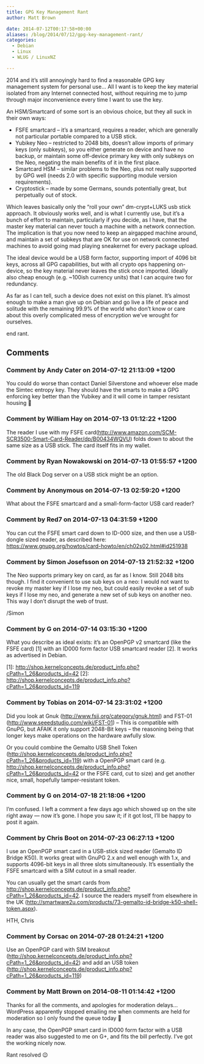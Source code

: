 ```yaml
---
title: GPG Key Management Rant
author: Matt Brown

date: 2014-07-12T00:17:58+00:00
aliases: /blog/2014/07/12/gpg-key-management-rant/
categories:
  - Debian
  - Linux
  - WLUG / LinuxNZ

---
```

2014 and it&#8217;s still annoyingly hard to find a reasonable GPG key management system for personal use&#8230; All I want is to keep the key material isolated from any Internet connected host, without requiring me to jump through major inconvenience every time I want to use the key.

An HSM/Smartcard of some sort is an obvious choice, but they all suck in their own ways:
* FSFE smartcard &#8211; it&#8217;s a smartcard, requires a reader, which are generally not particular portable compared to a USB stick.
* Yubikey Neo &#8211; restricted to 2048 bits, doesn&#8217;t allow imports of primary keys (only subkeys), so you either generate on device and have no backup, or maintain some off-device primary key with only subkeys on the Neo, negating the main benefits of it in the first place.
* Smartcard HSM &#8211; similar problems to the Neo, plus not really supported by GPG well (needs 2.0 with specific supporting module version requirements).
* Cryptostick &#8211; made by some Germans, sounds potentially great, but perpetually out of stock.

Which leaves basically only the &#8220;roll your own&#8221; dm-crypt+LUKS usb stick approach. It obviously works well, and is what I currently use, but it&#8217;s a bunch of effort to maintain, particularly if you decide, as I have, that the master key material can never touch a machine with a network connection. The implication is that you now need to keep an airgapped machine around, and maintain a set of subkeys that are OK for use on network connected machines to avoid going mad playing sneakernet for every package upload.

The ideal device would be a USB form factor, supporting import of 4096 bit keys, across all GPG capabilities, but with all crypto ops happening on-device, so the key material never leaves the stick once imported. Ideally also cheap enough (e.g. ~100ish currency units) that I can acquire two for redundancy.

As far as I can tell, such a device does not exist on this planet. It&#8217;s almost enough to make a man give up on Debian and go live a life of peace and solitude with the remaining 99.9% of the world who don&#8217;t know or care about this overly complicated mess of encryption we&#8217;ve wrought for ourselves.

end rant.

## Comments

### Comment by Andy Cater on 2014-07-12 21:13:09 +1200
You could do worse than contact Daniel Silverstone and whoever else made the Simtec entropy key. They should have the smarts to make a GPG enforcing key better than the Yubikey and it will come in tamper resistant housing 🙂

### Comment by William Hay on 2014-07-13 01:12:22 +1200
The reader I use with my FSFE card(<a href="http://www.amazon.com/SCM-SCR3500-Smart-Card-Reader/dp/B00434WQVU" rel="nofollow ugc">http://www.amazon.com/SCM-SCR3500-Smart-Card-Reader/dp/B00434WQVU</a>) folds down to about the same size as a USB stick. The card itself fits in my wallet.

### Comment by Ryan Nowakowski on 2014-07-13 01:55:57 +1200
The old Black Dog server on a USB stick might be an option.

### Comment by Anonymous on 2014-07-13 02:59:20 +1200
What about the FSFE smartcard and a small-form-factor USB card reader?

### Comment by Red7 on 2014-07-13 04:31:59 +1200
You can cut the FSFE smart card down to ID-000 size, and then use a USB-dongle sized reader, as described here: <a href="https://www.gnupg.org/howtos/card-howto/en/ch02s02.html#id251938" rel="nofollow ugc">https://www.gnupg.org/howtos/card-howto/en/ch02s02.html#id251938</a>

### Comment by Simon Josefsson on 2014-07-13 21:52:32 +1200
The Neo supports primary key on card, as far as I know. Still 2048 bits though. I find it convenient to use sub keys on a neo: I would not want to revoke my master key if I lose my neo, but could easily revoke a set of sub keys if I lose my neo, and generate a new set of sub keys on another neo. This way I don&#8217;t disrupt the web of trust.

/Simon

### Comment by G on 2014-07-14 03:15:30 +1200
What you describe as ideal exists: it&#8217;s an OpenPGP v2 smartcard (like the FSFE
card) [1] with an ID000 form factor USB smartcard reader [2]. It works as
advertised in Debian.

[1]: <a href="http://shop.kernelconcepts.de/product_info.php?cPath=1_26&#038;products_id=42" rel="nofollow ugc">http://shop.kernelconcepts.de/product_info.php?cPath=1_26&products_id=42</a>
[2]: <a href="http://shop.kernelconcepts.de/product_info.php?cPath=1_26&#038;products_id=119" rel="nofollow ugc">http://shop.kernelconcepts.de/product_info.php?cPath=1_26&products_id=119</a>

### Comment by Tobias on 2014-07-14 23:31:02 +1200
Did you look at Gnuk (<a href="http://www.fsij.org/category/gnuk.html" rel="nofollow ugc">http://www.fsij.org/category/gnuk.html</a>) and FST-01 (<a href="http://www.seeedstudio.com/wiki/FST-01" rel="nofollow ugc">http://www.seeedstudio.com/wiki/FST-01</a>) &#8211; This is compatible with GnuPG, but AFAIK it only support 2048-Bit keys &#8211; the reasoning being that longer keys make operations on the hardware awfully slow.

Or you could combine the Gemalto USB Shell Token (<a href="http://shop.kernelconcepts.de/product_info.php?cPath=1_26&#038;products_id=119" rel="nofollow ugc">http://shop.kernelconcepts.de/product_info.php?cPath=1_26&products_id=119</a>) with a OpenPGP smart card (e.g. <a href="http://shop.kernelconcepts.de/product_info.php?cPath=1_26&#038;products_id=42" rel="nofollow ugc">http://shop.kernelconcepts.de/product_info.php?cPath=1_26&products_id=42</a> or the FSFE card, cut to size) and get another nice, small, hopefully tamper-resistant token.

### Comment by G on 2014-07-18 21:18:06 +1200
I&#8217;m confused. I left a comment a few days ago which showed up on the site right away &#8212; now it&#8217;s gone. I hope you saw it; if it got lost, I&#8217;ll be happy to post it again.

### Comment by Chris Boot on 2014-07-23 06:27:13 +1200
I use an OpenPGP smart card in a USB-stick sized reader (Gemalto ID Bridge K50). It works great with GnuPG 2.x and well enough with 1.x, and supports 4096-bit keys in all three slots simultaneously. It&#8217;s essentially the FSFE smartcard with a SIM cutout in a small reader.

You can usually get the smart cards from <a href="http://shop.kernelconcepts.de/product_info.php?cPath=1_26&#038;products_id=42" rel="nofollow ugc">http://shop.kernelconcepts.de/product_info.php?cPath=1_26&products_id=42</a>. I source the readers myself from elsewhere in the UK (<a href="http://smartware2u.com/products/73-gemalto-id-bridge-k50-shell-token.aspx" rel="nofollow ugc">http://smartware2u.com/products/73-gemalto-id-bridge-k50-shell-token.aspx</a>).

HTH,
Chris

### Comment by Corsac on 2014-07-28 01:24:21 +1200
Use an OpenPGP card with SIM breakout (<a href="http://shop.kernelconcepts.de/product_info.php?cPath=1_26&#038;products_id=42" rel="nofollow ugc">http://shop.kernelconcepts.de/product_info.php?cPath=1_26&products_id=42</a>) and add an USB token (<a href="http://shop.kernelconcepts.de/product_info.php?cPath=1_26&#038;products_id=119" rel="nofollow ugc">http://shop.kernelconcepts.de/product_info.php?cPath=1_26&products_id=119</a>)

### Comment by Matt Brown on 2014-08-11 01:14:42 +1200
Thanks for all the comments, and apologies for moderation delays&#8230; WordPress apparently stopped emailing me when comments are held for moderation so I only found the queue today 🙁

In any case, the OpenPGP smart card in ID000 form factor with a USB reader was also suggested to me on G+, and fits the bill perfectly. I&#8217;ve got the working nicely now.

Rant resolved 😉

